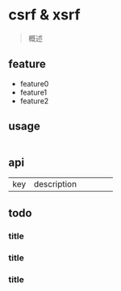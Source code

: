 # csrf & xsrf
> 概述

## feature
- feature0
- feature1
- feature2

## usage
```js
```

## api
|||||||
|-|-|-|-|-|-|
|key|description|||||

## todo
### title
### title
### title
